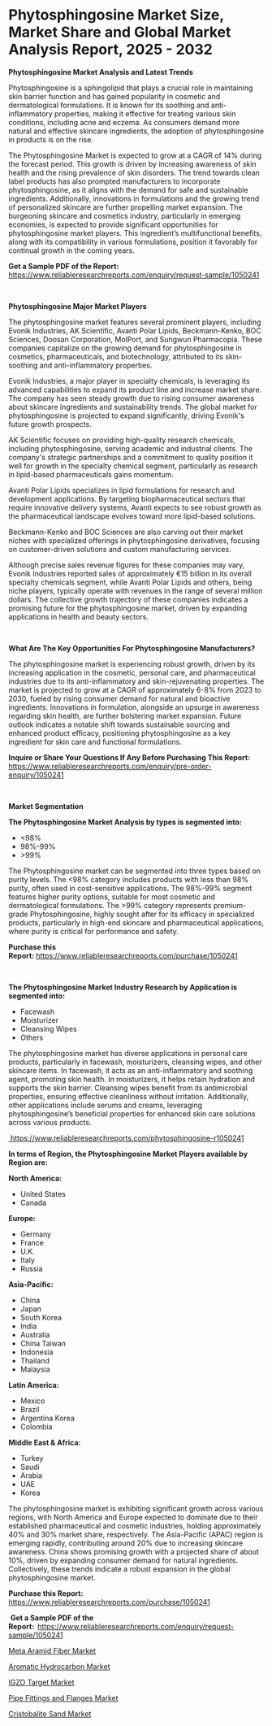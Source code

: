 <p><h1>Phytosphingosine Market Size, Market Share and Global Market Analysis Report, 2025 - 2032</h1></p><p><strong>Phytosphingosine Market Analysis and Latest Trends</strong></p>
<p><p>Phytosphingosine is a sphingolipid that plays a crucial role in maintaining skin barrier function and has gained popularity in cosmetic and dermatological formulations. It is known for its soothing and anti-inflammatory properties, making it effective for treating various skin conditions, including acne and eczema. As consumers demand more natural and effective skincare ingredients, the adoption of phytosphingosine in products is on the rise.</p><p>The Phytosphingosine Market is expected to grow at a CAGR of 14% during the forecast period. This growth is driven by increasing awareness of skin health and the rising prevalence of skin disorders. The trend towards clean label products has also prompted manufacturers to incorporate phytosphingosine, as it aligns with the demand for safe and sustainable ingredients. Additionally, innovations in formulations and the growing trend of personalized skincare are further propelling market expansion. The burgeoning skincare and cosmetics industry, particularly in emerging economies, is expected to provide significant opportunities for phytosphingosine market players. This ingredient’s multifunctional benefits, along with its compatibility in various formulations, position it favorably for continual growth in the coming years.</p></p>
<p><strong>Get a Sample PDF of the Report:&nbsp;</strong> <a href="https://www.reliableresearchreports.com/enquiry/request-sample/1050241?utm_campaign=83&utm_medium=2&utm_source=Github&utm_content=ia&utm_term=31032025&utm_id=phytosphingosine">https://www.reliableresearchreports.com/enquiry/request-sample/1050241</a></p>
<p>&nbsp;</p>
<p><strong>Phytosphingosine Major Market Players</strong></p>
<p><p>The phytosphingosine market features several prominent players, including Evonik Industries, AK Scientific, Avanti Polar Lipids, Beckmann-Kenko, BOC Sciences, Doosan Corporation, MolPort, and Sungwun Pharmacopia. These companies capitalize on the growing demand for phytosphingosine in cosmetics, pharmaceuticals, and biotechnology, attributed to its skin-soothing and anti-inflammatory properties.</p><p>Evonik Industries, a major player in specialty chemicals, is leveraging its advanced capabilities to expand its product line and increase market share. The company has seen steady growth due to rising consumer awareness about skincare ingredients and sustainability trends. The global market for phytosphingosine is projected to expand significantly, driving Evonik's future growth prospects.</p><p>AK Scientific focuses on providing high-quality research chemicals, including phytosphingosine, serving academic and industrial clients. The company's strategic partnerships and a commitment to quality position it well for growth in the specialty chemical segment, particularly as research in lipid-based pharmaceuticals gains momentum.</p><p>Avanti Polar Lipids specializes in lipid formulations for research and development applications. By targeting biopharmaceutical sectors that require innovative delivery systems, Avanti expects to see robust growth as the pharmaceutical landscape evolves toward more lipid-based solutions.</p><p>Beckmann-Kenko and BOC Sciences are also carving out their market niches with specialized offerings in phytosphingosine derivatives, focusing on customer-driven solutions and custom manufacturing services.</p><p>Although precise sales revenue figures for these companies may vary, Evonik Industries reported sales of approximately €15 billion in its overall specialty chemicals segment, while Avanti Polar Lipids and others, being niche players, typically operate with revenues in the range of several million dollars. The collective growth trajectory of these companies indicates a promising future for the phytosphingosine market, driven by expanding applications in health and beauty sectors.</p></p>
<p>&nbsp;</p>
<p><strong>What Are The Key Opportunities For Phytosphingosine Manufacturers?</strong></p>
<p><p>The phytosphingosine market is experiencing robust growth, driven by its increasing application in the cosmetic, personal care, and pharmaceutical industries due to its anti-inflammatory and skin-rejuvenating properties. The market is projected to grow at a CAGR of approximately 6-8% from 2023 to 2030, fueled by rising consumer demand for natural and bioactive ingredients. Innovations in formulation, alongside an upsurge in awareness regarding skin health, are further bolstering market expansion. Future outlook indicates a notable shift towards sustainable sourcing and enhanced product efficacy, positioning phytosphingosine as a key ingredient for skin care and functional formulations.</p></p>
<p><strong>Inquire or Share Your Questions If Any Before Purchasing This Report:</strong> <a href="https://www.reliableresearchreports.com/enquiry/pre-order-enquiry/1050241?utm_campaign=83&utm_medium=2&utm_source=Github&utm_content=ia&utm_term=31032025&utm_id=phytosphingosine">https://www.reliableresearchreports.com/enquiry/pre-order-enquiry/1050241</a></p>
<p>&nbsp;</p>
<p><strong>Market Segmentation</strong></p>
<p><strong>The Phytosphingosine Market Analysis by types is segmented into:</strong></p>
<p><ul><li><98%</li><li>98%-99%</li><li>>99%</li></ul></p>
<p><p>The Phytosphingosine market can be segmented into three types based on purity levels. The <98% category includes products with less than 98% purity, often used in cost-sensitive applications. The 98%-99% segment features higher purity options, suitable for most cosmetic and dermatological formulations. The >99% category represents premium-grade Phytosphingosine, highly sought after for its efficacy in specialized products, particularly in high-end skincare and pharmaceutical applications, where purity is critical for performance and safety.</p></p>
<p><strong>Purchase this Report:&nbsp;</strong><a href="https://www.reliableresearchreports.com/purchase/1050241?utm_campaign=83&utm_medium=2&utm_source=Github&utm_content=ia&utm_term=31032025&utm_id=phytosphingosine">https://www.reliableresearchreports.com/purchase/1050241</a></p>
<p>&nbsp;</p>
<p><strong>The Phytosphingosine Market Industry Research by Application is segmented into:</strong></p>
<p><ul><li>Facewash</li><li>Moisturizer</li><li>Cleansing Wipes</li><li>Others</li></ul></p>
<p><p>The phytosphingosine market has diverse applications in personal care products, particularly in facewash, moisturizers, cleansing wipes, and other skincare items. In facewash, it acts as an anti-inflammatory and soothing agent, promoting skin health. In moisturizers, it helps retain hydration and supports the skin barrier. Cleansing wipes benefit from its antimicrobial properties, ensuring effective cleanliness without irritation. Additionally, other applications include serums and creams, leveraging phytosphingosine’s beneficial properties for enhanced skin care solutions across various products.</p></p>
<p><a href="https://www.reliableresearchreports.com/phytosphingosine-r1050241?utm_campaign=83&utm_medium=2&utm_source=Github&utm_content=ia&utm_term=31032025&utm_id=phytosphingosine">&nbsp;https://www.reliableresearchreports.com/phytosphingosine-r1050241</a></p>
<p><strong>In terms of Region, the Phytosphingosine Market Players available by Region are:</strong></p>
<p>
    <p> <strong> North America: </strong>
        <ul>
            <li>United States</li>
            <li>Canada</li>
        </ul>
        </p> 
    <p> <strong> Europe: </strong>
        <ul>
            <li>Germany</li>
            <li>France</li>
            <li>U.K.</li>
            <li>Italy</li>
            <li>Russia</li>
        </ul>
        </p> 
    <p> <strong> Asia-Pacific: </strong>
        <ul>
            <li>China</li>
            <li>Japan</li>
            <li>South Korea</li>
            <li>India</li>
            <li>Australia</li>
            <li>China Taiwan</li>
            <li>Indonesia</li>
            <li>Thailand</li>
            <li>Malaysia</li>
        </ul>
        </p> 
    <p> <strong> Latin America: </strong>
        <ul>
            <li>Mexico</li>
            <li>Brazil</li>
            <li>Argentina Korea</li>
            <li>Colombia</li>
        </ul>
        </p> 
    <p> <strong> Middle East & Africa: </strong>
        <ul>
            <li>Turkey</li>
            <li>Saudi</li>
            <li>Arabia</li>
            <li>UAE</li>
            <li>Korea</li>
        </ul>
    </p>
    </p>
<p><p>The phytosphingosine market is exhibiting significant growth across various regions, with North America and Europe expected to dominate due to their established pharmaceutical and cosmetic industries, holding approximately 40% and 30% market share, respectively. The Asia-Pacific (APAC) region is emerging rapidly, contributing around 20% due to increasing skincare awareness. China shows promising growth with a projected share of about 10%, driven by expanding consumer demand for natural ingredients. Collectively, these trends indicate a robust expansion in the global phytosphingosine market.</p></p>
<p><strong>Purchase this Report: </strong><a href="https://www.reliableresearchreports.com/purchase/1050241?utm_campaign=83&utm_medium=2&utm_source=Github&utm_content=ia&utm_term=31032025&utm_id=phytosphingosine">https://www.reliableresearchreports.com/purchase/1050241</a></p>
<p>&nbsp;<strong>Get a Sample PDF of the Report:&nbsp;&nbsp;</strong><a href="https://www.reliableresearchreports.com/enquiry/request-sample/1050241?utm_campaign=83&utm_medium=2&utm_source=Github&utm_content=ia&utm_term=31032025&utm_id=phytosphingosine">https://www.reliableresearchreports.com/enquiry/request-sample/1050241</a></p>
<p><strong></strong></p>
<p><p><a href="https://github.com/abidomamen/Market-Research-Report-List-1/blob/main/meta-aramid-fiber-market.md?utm_campaign=83&utm_medium=2&utm_source=Github&utm_content=ia&utm_term=31032025&utm_id=phytosphingosine">Meta Aramid Fiber Market</a></p><p><a href="https://github.com/adelanwkadua/Market-Research-Report-List-1/blob/main/aromatic-hydrocarbon-market.md?utm_campaign=83&utm_medium=2&utm_source=Github&utm_content=ia&utm_term=31032025&utm_id=phytosphingosine">Aromatic Hydrocarbon Market</a></p><p><a href="https://github.com/leijavaagexo/Market-Research-Report-List-1/blob/main/igzo-target-market.md?utm_campaign=83&utm_medium=2&utm_source=Github&utm_content=ia&utm_term=31032025&utm_id=phytosphingosine">IGZO Target Market</a></p><p><a href="https://github.com/baheraennika/Market-Research-Report-List-1/blob/main/pipe-fittings-and-flanges-market.md?utm_campaign=83&utm_medium=2&utm_source=Github&utm_content=ia&utm_term=31032025&utm_id=phytosphingosine">Pipe Fittings and Flanges Market</a></p><p><a href="https://github.com/mokeleveisel/Market-Research-Report-List-1/blob/main/cristobalite-sand-market.md?utm_campaign=83&utm_medium=2&utm_source=Github&utm_content=ia&utm_term=31032025&utm_id=phytosphingosine">Cristobalite Sand Market</a></p></p>